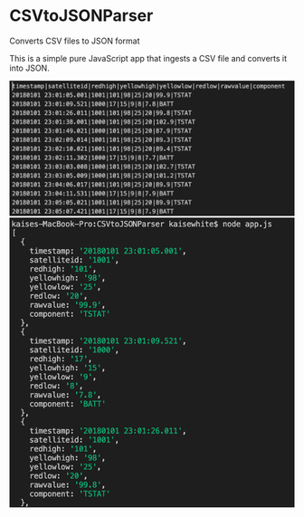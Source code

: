 # CSVtoJSONParser

Converts CSV files to JSON format

This is a simple pure JavaScript app that ingests a CSV file and converts it into JSON.

![Alt text](static/CSV.png?raw=true "Title")
![Alt text](static/JSON.png?raw=true "Title")
